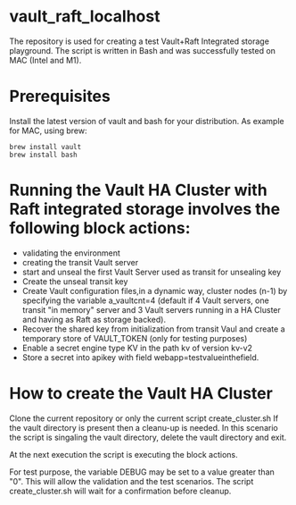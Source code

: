 # vault_raft_localhost

The repository is used for creating a test Vault+Raft Integrated storage playground.
The script is written in Bash and was successfully tested on MAC (Intel and M1).


# Prerequisites
Install the latest version of vault and bash for your distribution.
As example for MAC, using brew:
```
brew install vault
brew install bash
```

# Running the Vault HA Cluster with Raft integrated storage involves the following block actions:
 - validating the environment
 - creating the transit Vault server
 - start and unseal the first Vault Server used as transit for unsealing key
 - Create the unseal transit key
 - Create Vault configuration files,in a dynamic way, cluster nodes (n-1) by specifying the variable
a_vaultcnt=4
(default if 4 Vault servers, one transit "in memory" server and 3 Vault servers running in a HA Cluster and having as Raft as storage backed).
 - Recover the shared key from initialization from transit Vaul and create a temporary store of VAULT_TOKEN (only for testing purposes)
 - Enable a secret engine type KV in the path kv of version kv-v2
 - Store a secret into apikey with field webapp=testvalueinthefield.
 

# How to create the Vault HA Cluster
Clone the current repository or only the current script create_cluster.sh
If the vault directory is present then a cleanu-up is needed.
In this scenario the script is singaling the vault directory, delete the vault directory and exit.

At the next execution the script is executing the block actions.

For test purpose, the variable DEBUG may be set to a value greater than "0".
This will allow the validation and the test scenarios.
The script create_cluster.sh will wait for a confirmation before cleanup.

